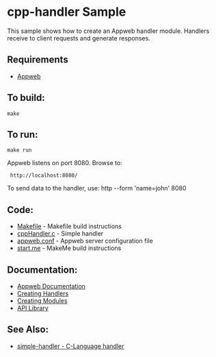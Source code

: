 cpp-handler Sample
===

This sample shows how to create an Appweb handler module. Handlers receive to client requests and
generate responses.

Requirements
---
* [Appweb](https://www.embedthis.com/appweb/download.html)

To build:
---
    make

To run:
---
    make run

Appweb listens on port 8080. Browse to:

     http://localhost:8080/

To send data to the handler, use:
    http --form 'name=john' 8080

Code:
---
* [Makefile](Makefile) - Makefile build instructions
* [cppHandler.c](cppHandler.c) - Simple handler
* [appweb.conf](appweb.conf) - Appweb server configuration file
* [start.me](start.me) - MakeMe build instructions

Documentation:
---
* [Appweb Documentation](https://www.embedthis.com/appweb/doc/index.html)
* [Creating Handlers](https://www.embedthis.com/appweb/doc/developers/handlers.html)
* [Creating Modules](https://www.embedthis.com/appweb/doc/developers/modules.html)
* [API Library](https://www.embedthis.com/appweb/doc/ref/native.html)

See Also:
---
* [simple-handler - C-Language handler](../simple-handler/README.md)
